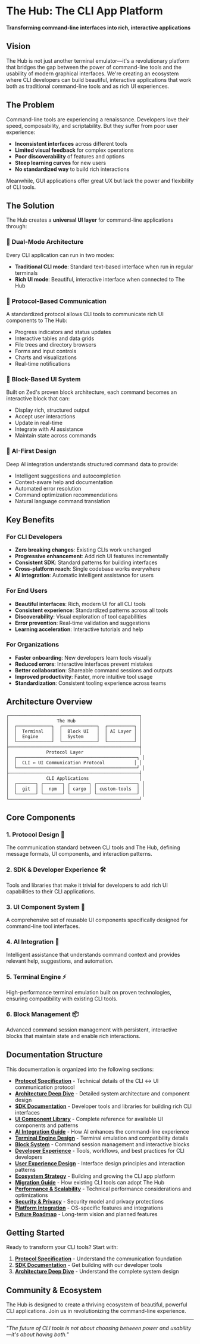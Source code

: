 # The Hub: The CLI App Platform

**Transforming command-line interfaces into rich, interactive applications**

## Vision

The Hub is not just another terminal emulator—it's a revolutionary platform that bridges the gap between the power of command-line tools and the usability of modern graphical interfaces. We're creating an ecosystem where CLI developers can build beautiful, interactive applications that work both as traditional command-line tools and as rich UI experiences.

## The Problem

Command-line tools are experiencing a renaissance. Developers love their speed, composability, and scriptability. But they suffer from poor user experience:

- **Inconsistent interfaces** across different tools
- **Limited visual feedback** for complex operations
- **Poor discoverability** of features and options
- **Steep learning curves** for new users
- **No standardized way** to build rich interactions

Meanwhile, GUI applications offer great UX but lack the power and flexibility of CLI tools.

## The Solution

The Hub creates a **universal UI layer** for command-line applications through:

### 🚀 **Dual-Mode Architecture**
Every CLI application can run in two modes:
- **Traditional CLI mode**: Standard text-based interface when run in regular terminals
- **Rich UI mode**: Beautiful, interactive interface when connected to The Hub

### 🔌 **Protocol-Based Communication**
A standardized protocol allows CLI tools to communicate rich UI components to The Hub:
- Progress indicators and status updates
- Interactive tables and data grids
- File trees and directory browsers
- Forms and input controls
- Charts and visualizations
- Real-time notifications

### 🎨 **Block-Based UI System**
Built on Zed's proven block architecture, each command becomes an interactive block that can:
- Display rich, structured output
- Accept user interactions
- Update in real-time
- Integrate with AI assistance
- Maintain state across commands

### 🤖 **AI-First Design**
Deep AI integration understands structured command data to provide:
- Intelligent suggestions and autocompletion
- Context-aware help and documentation
- Automated error resolution
- Command optimization recommendations
- Natural language command translation

## Key Benefits

### For CLI Developers
- **Zero breaking changes**: Existing CLIs work unchanged
- **Progressive enhancement**: Add rich UI features incrementally
- **Consistent SDK**: Standard patterns for building interfaces
- **Cross-platform reach**: Single codebase works everywhere
- **AI integration**: Automatic intelligent assistance for users

### For End Users
- **Beautiful interfaces**: Rich, modern UI for all CLI tools
- **Consistent experience**: Standardized patterns across all tools
- **Discoverability**: Visual exploration of tool capabilities
- **Error prevention**: Real-time validation and suggestions
- **Learning acceleration**: Interactive tutorials and help

### For Organizations
- **Faster onboarding**: New developers learn tools visually
- **Reduced errors**: Interactive interfaces prevent mistakes
- **Better collaboration**: Shareable command sessions and outputs
- **Improved productivity**: Faster, more intuitive tool usage
- **Standardization**: Consistent tooling experience across teams

## Architecture Overview

```
┌─────────────────────────────────────────────────┐
│                  The Hub                        │
│  ┌─────────────┐  ┌─────────────┐  ┌──────────┐ │
│  │  Terminal   │  │  Block UI   │  │ AI Layer │ │
│  │  Engine     │  │  System     │  │          │ │
│  └─────────────┘  └─────────────┘  └──────────┘ │
├─────────────────────────────────────────────────┤
│              Protocol Layer                     │
│  ┌─────────────────────────────────────────────┐ │
│  │  CLI ↔ UI Communication Protocol           │ │
│  └─────────────────────────────────────────────┘ │
├─────────────────────────────────────────────────┤
│              CLI Applications                   │
│  ┌───────┐ ┌───────┐ ┌───────┐ ┌───────────────┐ │
│  │  git  │ │  npm  │ │ cargo │ │ custom-tools  │ │
│  └───────┘ └───────┘ └───────┘ └───────────────┘ │
└─────────────────────────────────────────────────┘
```

## Core Components

### 1. **Protocol Design** 📡
The communication standard between CLI tools and The Hub, defining message formats, UI components, and interaction patterns.

### 2. **SDK & Developer Experience** 🛠️
Tools and libraries that make it trivial for developers to add rich UI capabilities to their CLI applications.

### 3. **UI Component System** 🎨
A comprehensive set of reusable UI components specifically designed for command-line tool interfaces.

### 4. **AI Integration** 🤖
Intelligent assistance that understands command context and provides relevant help, suggestions, and automation.

### 5. **Terminal Engine** ⚡
High-performance terminal emulation built on proven technologies, ensuring compatibility with existing CLI tools.

### 6. **Block Management** 📦
Advanced command session management with persistent, interactive blocks that maintain state and enable rich interactions.

## Documentation Structure

This documentation is organized into the following sections:

- **[Protocol Specification](protocol-specification.md)** - Technical details of the CLI ↔ UI communication protocol
- **[Architecture Deep Dive](architecture.md)** - Detailed system architecture and component design
- **[SDK Documentation](sdk-documentation.md)** - Developer tools and libraries for building rich CLI interfaces
- **[UI Component Library](ui-components.md)** - Complete reference for available UI components and patterns
- **[AI Integration Guide](ai-integration.md)** - How AI enhances the command-line experience
- **[Terminal Engine Design](terminal-engine.md)** - Terminal emulation and compatibility details
- **[Block System](block-system.md)** - Command session management and interactive blocks
- **[Developer Experience](developer-experience.md)** - Tools, workflows, and best practices for CLI developers
- **[User Experience Design](user-experience.md)** - Interface design principles and interaction patterns
- **[Ecosystem Strategy](ecosystem-strategy.md)** - Building and growing the CLI app platform
- **[Migration Guide](migration-guide.md)** - How existing CLI tools can adopt The Hub
- **[Performance & Scalability](performance.md)** - Technical performance considerations and optimizations
- **[Security & Privacy](security.md)** - Security model and privacy protections
- **[Platform Integration](platform-integration.md)** - OS-specific features and integrations
- **[Future Roadmap](roadmap.md)** - Long-term vision and planned features

## Getting Started

Ready to transform your CLI tools? Start with:

1. **[Protocol Specification](protocol-specification.md)** - Understand the communication foundation
2. **[SDK Documentation](sdk-documentation.md)** - Get building with our developer tools
3. **[Architecture Deep Dive](architecture.md)** - Understand the complete system design

## Community & Ecosystem

The Hub is designed to create a thriving ecosystem of beautiful, powerful CLI applications. Join us in revolutionizing the command-line experience.

---

*"The future of CLI tools is not about choosing between power and usability—it's about having both."*